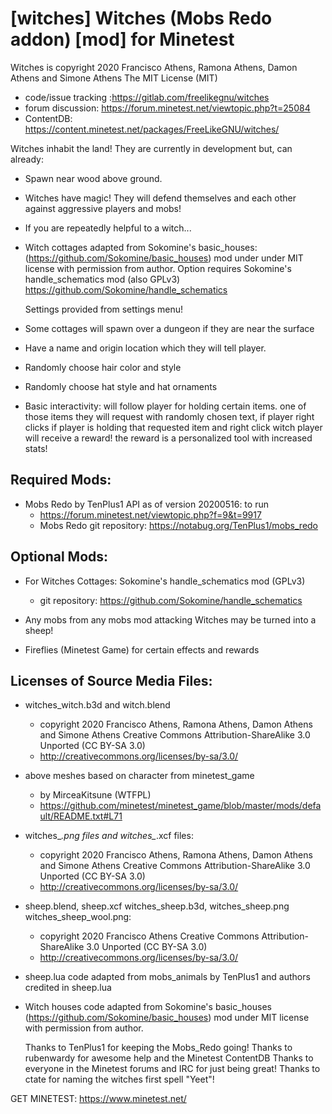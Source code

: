 # [witches] Witches (Mobs Redo addon) [mod] for Minetest 

Witches is copyright 2020 Francisco Athens, Ramona Athens, Damon Athens and Simone Athens
The MIT License (MIT)

* code/issue tracking :https://gitlab.com/freelikegnu/witches
* forum discussion: https://forum.minetest.net/viewtopic.php?t=25084
* ContentDB: https://content.minetest.net/packages/FreeLikeGNU/witches/
  
Witches inhabit the land! They are currently in development but, can already:

* Spawn near wood above ground.
  
* Witches have magic!  They will defend themselves and each other against aggressive players and mobs!
  
* If you are repeatedly helpful to a witch...
  
* Witch cottages adapted from Sokomine's basic_houses:
    (https://github.com/Sokomine/basic_houses) mod under under MIT license
	  with permission from author.
    Option requires Sokomine's handle_schematics mod (also GPLv3)
    https://github.com/Sokomine/handle_schematics

    Settings provided from settings menu!

* Some cottages will spawn over a dungeon if they are near the surface

* Have a name and origin location which they will tell player.

* Randomly choose hair color and style

* Randomly choose hat style and hat ornaments

* Basic interactivity:
    will follow player for holding certain items.
    one of those items they will request with randomly chosen text, if player right clicks
    if player is holding that requested item and right click witch player will receive a reward!
    the reward is a personalized tool with increased stats!

## Required Mods:
* Mobs Redo by TenPlus1 API as of version 20200516: to run
    * https://forum.minetest.net/viewtopic.php?f=9&t=9917
    * Mobs Redo git repository:  https://notabug.org/TenPlus1/mobs_redo

## Optional Mods:
* For Witches Cottages: Sokomine's handle_schematics mod (GPLv3)
    * git repository: https://github.com/Sokomine/handle_schematics
  
* Any mobs from any mobs mod attacking Witches may be turned into a sheep!

* Fireflies (Minetest Game) for certain effects and rewards
  
## Licenses of Source Media Files:
* witches_witch.b3d and witch.blend 
    * copyright 2020 Francisco Athens, Ramona Athens, Damon Athens and Simone Athens
      Creative Commons Attribution-ShareAlike 3.0 Unported (CC BY-SA 3.0)
    * http://creativecommons.org/licenses/by-sa/3.0/

* above meshes based on character from minetest_game
    * by MirceaKitsune (WTFPL)
    * https://github.com/minetest/minetest_game/blob/master/mods/default/README.txt#L71

* witches_*.png files and witches_*.xcf files:
    * copyright 2020 Francisco Athens, Ramona Athens, Damon Athens and Simone Athens
      Creative Commons  Attribution-ShareAlike 3.0 Unported (CC BY-SA 3.0) 
    * http://creativecommons.org/licenses/by-sa/3.0/

* sheep.blend, sheep.xcf witches_sheep.b3d, witches_sheep.png witches_sheep_wool.png:
    * copyright 2020 Francisco Athens
      Creative Commons  Attribution-ShareAlike 3.0 Unported (CC BY-SA 3.0) 
    * http://creativecommons.org/licenses/by-sa/3.0/

* sheep.lua code adapted from mobs_animals by TenPlus1 and authors credited in sheep.lua
  
* Witch houses code adapted from Sokomine's basic_houses 
  (https://github.com/Sokomine/basic_houses) mod under MIT license
	with permission from author.

  Thanks to TenPlus1 for keeping the Mobs_Redo going!
  Thanks to rubenwardy for awesome help and the Minetest ContentDB
  Thanks to everyone in the Minetest forums and IRC for just being great!
  Thanks to ctate for naming the witches first spell "Yeet"!

GET MINETEST: https://www.minetest.net/
